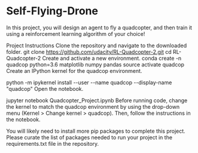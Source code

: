 # Self-Flying-Drone


In this project, you will design an agent to fly a quadcopter, and then train it using a reinforcement learning algorithm of your choice!

Project Instructions
Clone the repository and navigate to the downloaded folder.
git clone https://github.com/udacity/RL-Quadcopter-2.git
cd RL-Quadcopter-2
Create and activate a new environment.
conda create -n quadcop python=3.6 matplotlib numpy pandas
source activate quadcop
Create an IPython kernel for the quadcop environment.

python -m ipykernel install --user --name quadcop --display-name "quadcop"
Open the notebook.

jupyter notebook Quadcopter_Project.ipynb
Before running code, change the kernel to match the quadcop environment by using the drop-down menu (Kernel > Change kernel > quadcop). Then, follow the instructions in the notebook.

You will likely need to install more pip packages to complete this project. Please curate the list of packages needed to run your project in the requirements.txt file in the repository.
